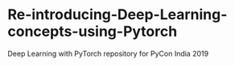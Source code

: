 # Re-introducing-Deep-Learning-concepts-using-Pytorch
Deep Learning with PyTorch repository for PyCon India 2019
